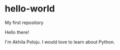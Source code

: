 # hello-world
My first repository

Hello there!

I'm Akhila Poloju. I would love to learn about Python. 
